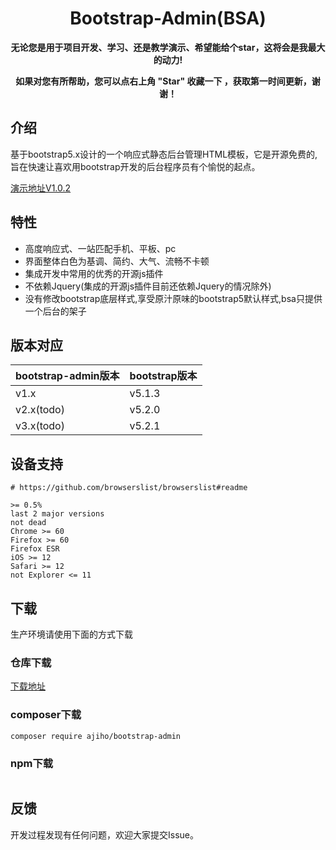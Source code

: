<h1 align="center">Bootstrap-Admin(BSA)</h1> 

<p align="center">    
    <b>无论您是用于项目开发、学习、还是教学演示、希望能给个star，这将会是我最大的动力!</b>
</p>
<p align="center">    
    <b>如果对您有所帮助，您可以点右上角 "Star" 收藏一下 ，获取第一时间更新，谢谢！</b>
</p>

## 介绍

基于bootstrap5.x设计的一个响应式静态后台管理HTML模板，它是开源免费的,旨在快速让喜欢用bootstrap开发的后台程序员有个愉悦的起点。

[演示地址V1.0.2](https://ajiho.gitee.io/bootstrap-admin)

## 特性

- 高度响应式、一站匹配手机、平板、pc
- 界面整体白色为基调、简约、大气、流畅不卡顿
- 集成开发中常用的优秀的开源js插件
- 不依赖Jquery(集成的开源js插件目前还依赖Jquery的情况除外)
- 没有修改bootstrap底层样式,享受原汁原味的bootstrap5默认样式,bsa只提供一个后台的架子

## 版本对应

|bootstrap-admin版本|bootstrap版本|
|--|--|
|v1.x|v5.1.3|
|v2.x(todo)|v5.2.0|
|v3.x(todo)|v5.2.1|

## 设备支持

~~~
# https://github.com/browserslist/browserslist#readme

>= 0.5%
last 2 major versions
not dead
Chrome >= 60
Firefox >= 60
Firefox ESR
iOS >= 12
Safari >= 12
not Explorer <= 11
~~~

## 下载

生产环境请使用下面的方式下载

### 仓库下载

[下载地址](https://gitee.com/ajiho/bootstrap-admin/releases)

### composer下载

~~~
composer require ajiho/bootstrap-admin
~~~

### npm下载

~~~

~~~

## 反馈

开发过程发现有任何问题，欢迎大家提交Issue。

